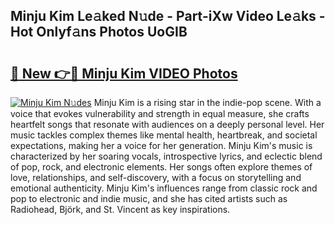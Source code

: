 ## Minju Kim Le𝚊ked N𝚞de - Part-iXw Video Le𝚊ks - Hot Onlyf𝚊ns Photos UoGIB

# <h2><a href="http://ab64120.deff.icu/?id=Minju+Kim">🔗 New 👉🔴 Minju Kim VIDEO Photos</a></h2>

[![Minju Kim N𝚞des](https://i.imgur.com/rIISA9y.gif)](http://ab64120.deff.icu/?id=Minju+Kim)
Minju Kim is a rising star in the indie-pop scene. With a voice that evokes vulnerability and strength in equal measure, she crafts heartfelt songs that resonate with audiences on a deeply personal level. Her music tackles complex themes like mental health, heartbreak, and societal expectations, making her a voice for her generation. Minju Kim's music is characterized by her soaring vocals, introspective lyrics, and eclectic blend of pop, rock, and electronic elements. Her songs often explore themes of love, relationships, and self-discovery, with a focus on storytelling and emotional authenticity. Minju Kim's influences range from classic rock and pop to electronic and indie music, and she has cited artists such as Radiohead, Björk, and St. Vincent as key inspirations.
